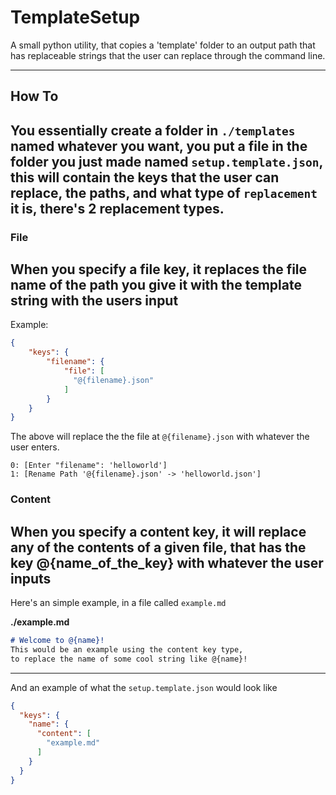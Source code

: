 # TemplateSetup
A small python utility, that copies a 'template' folder
to an output path that has replaceable strings that the 
user can replace through the command line.

---

## How To
You essentially create a folder in `./templates` named whatever you
want, you put a file in the folder you just made named `setup.template.json`, this will contain the keys
that the user can replace, the paths, and what type of `replacement` it is, there's 2 replacement types.
---

### File
When you specify a file key, it replaces the file name of the path you give it with 
the template string with the users input
---

Example:
```json
{
    "keys": {
        "filename": {
            "file": [
              "@{filename}.json"
            ]
        }   
    }
}
```
The above will replace the the file at `@{filename}.json` with whatever the user enters.

```
0: [Enter "filename": 'helloworld']
1: [Rename Path '@{filename}.json' -> 'helloworld.json']
```

### Content
When you specify a content key, it will replace any of the contents of a given file, that has the key @{name_of_the_key}
with whatever the user inputs
---

Here's an simple example, in a file called `example.md`

**./example.md**
```markdown
# Welcome to @{name}!
This would be an example using the content key type,
to replace the name of some cool string like @{name}! 
```
---

And an example of what the `setup.template.json` would look like
```json
{
  "keys": {
    "name": {
      "content": [
        "example.md"
      ]
    }
  }
}
```
